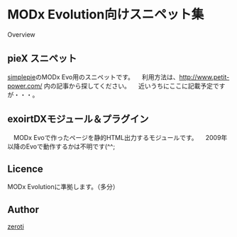 
MODx Evolution向けスニペット集
====

Overview

## pieX スニペット

[simplepie](http://simplepie.org)のMODx Evo用のスニペットです。
　利用方法は、http://www.petit-power.com/ 内の記事から探してください。
　近いうちにここに記載予定ですが・・・。

## exoirtDXモジュール＆プラグイン

　MODx Evoで作ったページを静的HTML出力するモジュールです。
　2009年以降のEvoで動作するかは不明です(^^;

## Licence

MODx Evolutionに準拠します。（多分）

## Author

[zeroti](https://github.com/zeroti)





